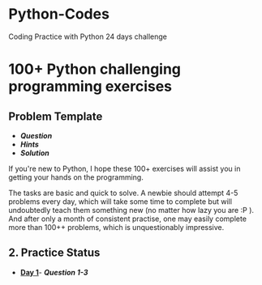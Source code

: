 # Python-Codes
Coding Practice with Python
24 days challenge

# 100+ Python challenging programming exercises

## Problem Template

* ***Question***
* ***Hints***
* ***Solution***

If you're new to Python, I hope these 100+ exercises will assist you in getting your hands on the programming.

The tasks are basic and quick to solve. A newbie should attempt 4-5 problems every day, which will take some time to complete but will undoubtedly teach them something new (no matter how lazy you are :P ). And after only a month of consistent practise, one may easily complete more than 100++ problems, which is unquestionably impressive.

## 2. Practice Status

* **[Day 1](https://github.com/nandinichhajed/Python-Codes/tree/main/Day-1 "Day 1 Status")**- ***Question 1-3***
